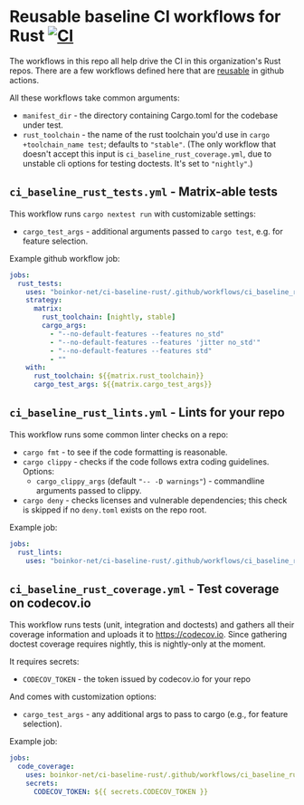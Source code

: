 # Reusable baseline CI workflows for Rust [![CI](https://github.com/boinkor-net/ci-baseline-rust/actions/workflows/ci.yml/badge.svg)](https://github.com/boinkor-net/ci-baseline-rust/actions/workflows/ci.yml)

The workflows in this repo all help drive the CI in this organization's Rust repos. There are a few workflows defined here that are [reusable](https://docs.github.com/en/actions/using-workflows/reusing-workflows) in github actions.

All these workflows take common arguments:

* `manifest_dir` - the directory containing Cargo.toml for the codebase under test.
* `rust_toolchain` - the name of the rust toolchain you'd use in `cargo +toolchain_name test`; defaults to `"stable"`. (The only workflow that doesn't accept this input is `ci_baseline_rust_coverage.yml`, due to unstable cli options for testing doctests. It's set to `"nightly"`.)


## `ci_baseline_rust_tests.yml` - Matrix-able tests

This workflow runs `cargo nextest run` with customizable settings:

* `cargo_test_args` - additional arguments passed to `cargo test`, e.g. for feature selection.

Example github workflow job:

```yml
jobs:
  rust_tests:
    uses: "boinkor-net/ci-baseline-rust/.github/workflows/ci_baseline_rust_tests.yml@v1.0.0"
    strategy:
      matrix:
        rust_toolchain: [nightly, stable]
        cargo_args:
          - "--no-default-features --features no_std"
          - "--no-default-features --features 'jitter no_std'"
          - "--no-default-features --features std"
          - ""
    with:
      rust_toolchain: ${{matrix.rust_toolchain}}
      cargo_test_args: ${{matrix.cargo_test_args}}
```

## `ci_baseline_rust_lints.yml` - Lints for your repo

This workflow runs some common linter checks on a repo:

* `cargo fmt` - to see if the code formatting is reasonable.
* `cargo clippy` - checks if the code follows extra coding guidelines. Options:
  * `cargo_clippy_args` (default `"-- -D warnings"`) - commandline arguments passed to clippy.
* `cargo deny` - checks licenses and vulnerable dependencies; this check is skipped if no `deny.toml` exists on the repo root.

Example job:

```yml
jobs:
  rust_lints:
    uses: "boinkor-net/ci-baseline-rust/.github/workflows/ci_baseline_rust_lints.yml@v1.0.0"
```

## `ci_baseline_rust_coverage.yml` - Test coverage on codecov.io

This workflow runs tests (unit, integration and doctests) and gathers all their coverage information and uploads it to https://codecov.io. Since gathering doctest coverage requires nightly, this is nightly-only at the moment.

It requires secrets:

* `CODECOV_TOKEN` - the token issued by codecov.io for your repo

And comes with customization options:

* `cargo_test_args` - any additional args to pass to cargo (e.g., for feature selection).

Example job:

```yml
jobs:
  code_coverage:
    uses: boinkor-net/ci-baseline-rust/.github/workflows/ci_baseline_rust_coverage.yml@v1.0.0
    secrets:
      CODECOV_TOKEN: ${{ secrets.CODECOV_TOKEN }}
```
